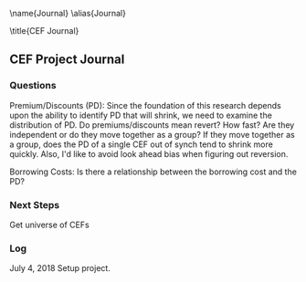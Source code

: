 \name{Journal}
\alias{Journal}

\title{CEF Journal}

## CEF Project Journal

### Questions
Premium/Discounts (PD): Since the foundation of this research depends upon the ability to identify PD that will shrink, we need to examine the distribution of PD.  Do premiums/discounts mean revert?   How fast?  Are they independent or do they move together as a group?  If they move together as a group, does the PD of a single CEF out of synch tend to shrink more quickly.  Also, I'd like to avoid look ahead bias when figuring out reversion.

Borrowing Costs:  Is there a relationship between the borrowing cost and the PD?

### Next Steps
Get universe of CEFs

### Log
July 4, 2018 Setup project.
